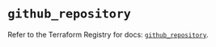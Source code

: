 # `github_repository`

Refer to the Terraform Registry for docs: [`github_repository`](https://registry.terraform.io/providers/integrations/github/6.2.3/docs/resources/repository).
